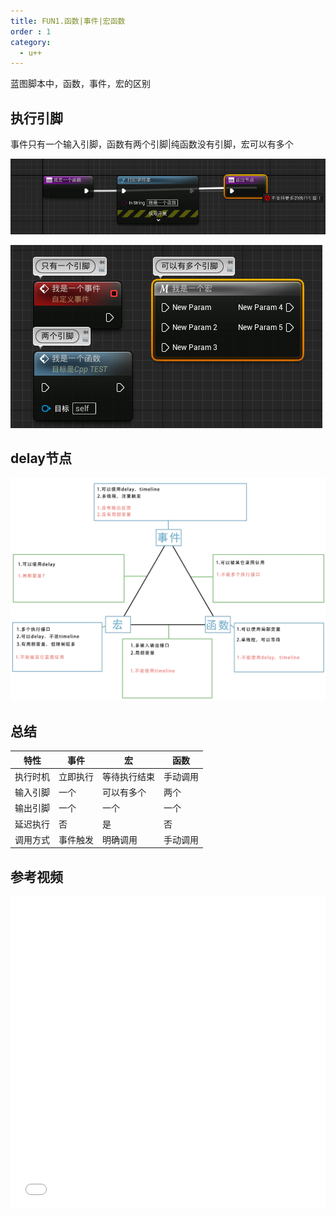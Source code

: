 ```yaml
---
title: FUN1.函数|事件|宏函数
order : 1
category:
  - u++
---
```


<ChatMessage avatar="../../assets/emoji/hh.png" :avatarWidth="40">
蓝图脚本中，函数，事件，宏的区别
</ChatMessage>

## 执行引脚

<ChatMessage avatar="../../assets/emoji/blzt.png" :avatarWidth="40">
事件只有一个输入引脚，函数有两个引脚|纯函数没有引脚，宏可以有多个
</ChatMessage>

![](..%2Fassets%2Ffunction1.png)

![](..%2Fassets%2Ffem.png)

## delay节点

![[图片作者](https://space.bilibili.com/304436074)](..%2Fassets%2Ffunctionmarcoeventmap.jpg)

## 总结

| 特性   | 事件   | 宏      | 函数   |
|------|------|--------|------|
| 执行时机 | 立即执行 | 等待执行结束 | 手动调用 |
| 输入引脚 | 一个   | 可以有多个  | 两个   |
| 输出引脚 | 一个   | 一个     | 一个   |
| 延迟执行 | 否    | 是      | 否    |
| 调用方式 | 事件触发 | 明确调用   | 手动调用 |

## 参考视频

<iframe src="//player.bilibili.com/player.html?aid=641399138&bvid=BV1iY4y1b7ia&cid=717977549&p=1" scrolling="no" border="0" frameborder="no" framespacing="0" allowfullscreen="true" width
="100%" height=500px> </iframe>